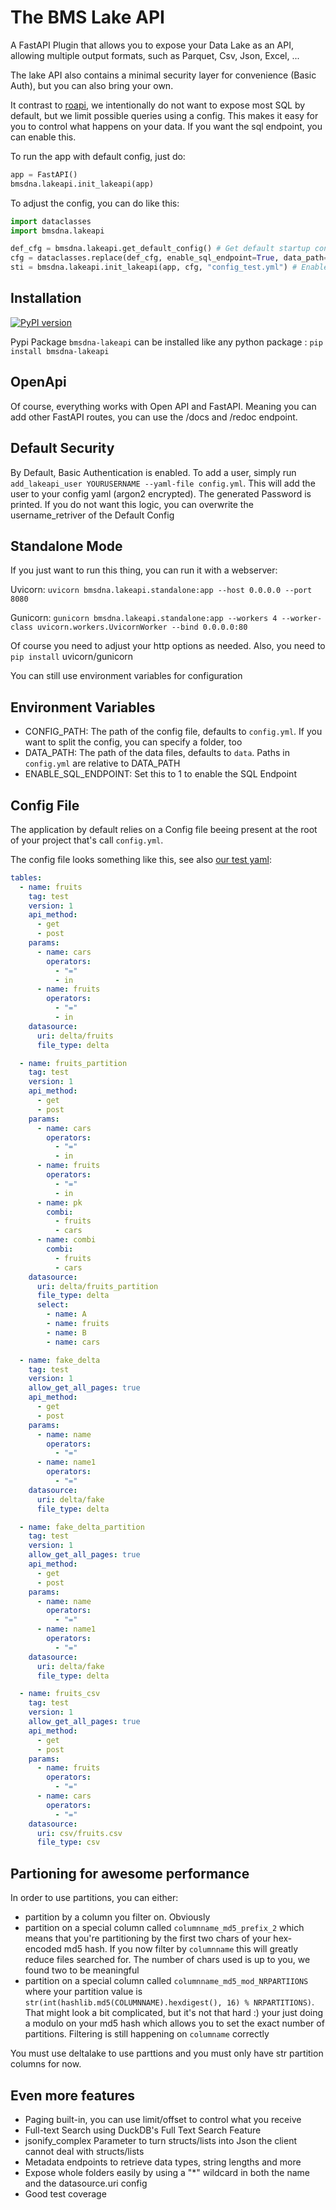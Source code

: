 # The BMS Lake API

A FastAPI Plugin that allows you to expose your Data Lake as an API, allowing multiple output formats, such as Parquet, Csv, Json, Excel, ...

The lake API also contains a minimal security layer for convenience (Basic Auth), but you can also bring your own.

It contrast to [roapi](https://github.com/roapi/roapi), we intentionally do not want to expose most SQL by default, but we limit possible queries using a config. This makes it easy for you to control what happens on your data. If you want the sql endpoint, you can enable this.

To run the app with default config, just do:

```python
app = FastAPI()
bmsdna.lakeapi.init_lakeapi(app)
```

To adjust the config, you can do like this:

```python
import dataclasses
import bmsdna.lakeapi

def_cfg = bmsdna.lakeapi.get_default_config() # Get default startup config
cfg = dataclasses.replace(def_cfg, enable_sql_endpoint=True, data_path="tests/data") # Use dataclasses.replace to set the properties you want
sti = bmsdna.lakeapi.init_lakeapi(app, cfg, "config_test.yml") # Enable it. The first parameter is the FastAPI instance, the 2nd one is the basic config and the third one the config of the tables
```

## Installation

[![PyPI version](https://badge.fury.io/py/bmsdna-lakeapi.svg)](https://pypi.org/project/bmsdna-lakeapi/)

Pypi Package `bmsdna-lakeapi` can be installed like any python package : `pip install bmsdna-lakeapi`

## OpenApi

Of course, everything works with Open API and FastAPI. Meaning you can add other FastAPI routes, you can use the /docs and /redoc endpoint.

## Default Security

By Default, Basic Authentication is enabled. To add a user, simply run `add_lakeapi_user YOURUSERNAME --yaml-file config.yml`. This will add the user to your config yaml (argon2 encrypted).
The generated Password is printed. If you do not want this logic, you can overwrite the username_retriver of the Default Config

## Standalone Mode

If you just want to run this thing, you can run it with a webserver:

Uvicorn: `uvicorn bmsdna.lakeapi.standalone:app --host 0.0.0.0 --port 8080`

Gunicorn: `gunicorn bmsdna.lakeapi.standalone:app --workers 4 --worker-class uvicorn.workers.UvicornWorker --bind 0.0.0.0:80`

Of course you need to adjust your http options as needed. Also, you need to `pip install` uvicorn/gunicorn

You can still use environment variables for configuration

## Environment Variables

- CONFIG_PATH: The path of the config file, defaults to `config.yml`. If you want to split the config, you can specify a folder, too
- DATA_PATH: The path of the data files, defaults to `data`. Paths in `config.yml` are relative to DATA_PATH
- ENABLE_SQL_ENDPOINT: Set this to 1 to enable the SQL Endpoint

## Config File

The application by default relies on a Config file beeing present at the root of your project that's call `config.yml`.

The config file looks something like this, see also [our test yaml](config_test.yml):

```yaml
tables:
  - name: fruits
    tag: test
    version: 1
    api_method:
      - get
      - post
    params:
      - name: cars
        operators:
          - "="
          - in
      - name: fruits
        operators:
          - "="
          - in
    datasource:
      uri: delta/fruits
      file_type: delta

  - name: fruits_partition
    tag: test
    version: 1
    api_method:
      - get
      - post
    params:
      - name: cars
        operators:
          - "="
          - in
      - name: fruits
        operators:
          - "="
          - in
      - name: pk
        combi:
          - fruits
          - cars
      - name: combi
        combi:
          - fruits
          - cars
    datasource:
      uri: delta/fruits_partition
      file_type: delta
      select:
        - name: A
        - name: fruits
        - name: B
        - name: cars

  - name: fake_delta
    tag: test
    version: 1
    allow_get_all_pages: true
    api_method:
      - get
      - post
    params:
      - name: name
        operators:
          - "="
      - name: name1
        operators:
          - "="
    datasource:
      uri: delta/fake
      file_type: delta

  - name: fake_delta_partition
    tag: test
    version: 1
    allow_get_all_pages: true
    api_method:
      - get
      - post
    params:
      - name: name
        operators:
          - "="
      - name: name1
        operators:
          - "="
    datasource:
      uri: delta/fake
      file_type: delta

  - name: fruits_csv
    tag: test
    version: 1
    allow_get_all_pages: true
    api_method:
      - get
      - post
    params:
      - name: fruits
        operators:
          - "="
      - name: cars
        operators:
          - "="
    datasource:
      uri: csv/fruits.csv
      file_type: csv
```

## Partioning for awesome performance

In order to use partitions, you can either:

- partition by a column you filter on. Obviously
- partition on a special column called `columnname_md5_prefix_2` which means that you're partitioning by the first two chars of
  your hex-encoded md5 hash. If you now filter by `columnname` this will greatly reduce files searched for. The number of chars used is up to you, we found two to be meaningful
- partition on a special column called `columnname_md5_mod_NRPARTIIONS` where your partition value is `str(int(hashlib.md5(COLUMNNAME).hexdigest(), 16) % NRPARTITIONS)`. That might look a bit complicated, but it's not that hard :) your just doing a modulo on your md5 hash which
  allows you to set the exact number of partitions. Filtering is still happening on `columname` correctly

You must use deltalake to use parttions and you must only have str partition columns for now.

## Even more features

- Paging built-in, you can use limit/offset to control what you receive
- Full-text Search using DuckDB's Full Text Search Feature
- jsonify_complex Parameter to turn structs/lists into Json the client cannot deal with structs/lists
- Metadata endpoints to retrieve data types, string lengths and more
- Expose whole folders easily by using a "\*" wildcard in both the name and the datasource.uri config
- Good test coverage
